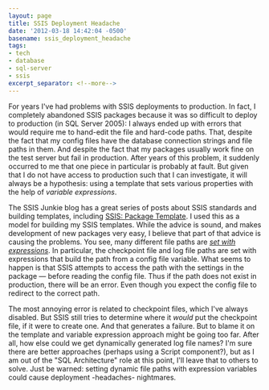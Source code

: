 ```yaml
---
layout: page
title: SSIS Deployment Headache
date: '2012-03-18 14:42:04 -0500'
basename: ssis_deployment_headache
tags:
- tech
- database
- sql-server
- ssis
excerpt_separator: <!--more-->
---
```


For years I've had problems with SSIS deployments to production. In fact, I
completely abandoned SSIS packages because it was so difficult to deploy to
production (in SQL Server 2005): I always ended up with errors that would
require me to hand-edit the file and hard-code paths. That, despite the fact
that my config files have the database connection strings and file paths in
them. And despite the fact that my packages usually work fine on the test server
but fail in production. After years of this problem, it suddenly occurred to me
that one piece in particular is probably at fault. But given that I do not have
access to production such that I can investigate, it will always be a
hypothesis: using a template that sets various properties with the help of
_variable expressions_.

<!--more-->

The SSIS Junkie blog has a great series of posts about SSIS standards and
building templates, including [SSIS:
Package Template](http://consultingblogs.emc.com/jamiethomson/archive/2007/03/11/SSIS_3A00_-Package-Template.aspx). I used this as a model for building my SSIS templates.
While the advice is sound, and makes development of new packages very easy, I
believe that part of that advice is causing the problems. You see, many
different file paths are _[set
with expressions](http://consultingblogs.emc.com/jamiethomson/archive/2006/10/05/SSIS-Nugget_3A00_-Dynamically-set-a-logfile-name.aspx)_. In particular, the checkpoint file and log file paths are
set with expressions that build the path from a config file variable. What seems
to happen is that SSIS attempts to access the path with the settings in the
package &mdash; before reading the config file. Thus if the path does not exist
in production, there will be an error. Even though you expect the config file to
redirect to the correct path.

The most annoying error is related to checkpoint files, which I've always
disabled. But SSIS still tries to determine where it _would_ put the checkpoint
file, if it were to create one. And that generates a failure. But to blame it on
the template and variable expression approach might be going too far. After all,
how else could we get dynamically generated log file names? I'm sure there are
better approaches (perhaps using a Script component?), but as I am out of the
"SQL Architecture" role at this point, I'll leave that to others to solve. Just
be warned: setting dynamic file paths with expression variables could cause
deployment -headaches- nightmares.

